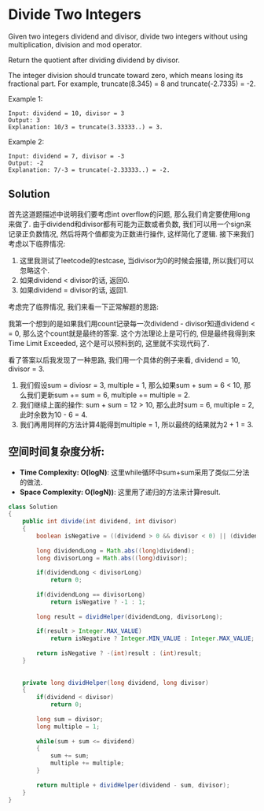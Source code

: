 # Divide Two Integers

Given two integers dividend and divisor, divide two integers without using multiplication, division and mod operator.

Return the quotient after dividing dividend by divisor.

The integer division should truncate toward zero, which means losing its fractional part. For example, truncate(8.345) = 8 and truncate(-2.7335) = -2.

Example 1: 

```
Input: dividend = 10, divisor = 3
Output: 3
Explanation: 10/3 = truncate(3.33333..) = 3.
```

Example 2:

```
Input: dividend = 7, divisor = -3
Output: -2
Explanation: 7/-3 = truncate(-2.33333..) = -2.
```

## Solution

首先这道题描述中说明我们要考虑int overflow的问题, 那么我们肯定要使用long来做了. 由于dividend和divisor都有可能为正数或者负数, 我们可以用一个sign来记录正负数情况, 然后将两个值都变为正数进行操作, 这样简化了逻辑. 接下来我们考虑以下临界情况:
1. 这里我测试了leetcode的testcase, 当divisor为0的时候会报错, 所以我们可以忽略这个.
2. 如果dividend < divisor的话, 返回0.
3. 如果dividend = divisor的话, 返回1.

考虑完了临界情况, 我们来看一下正常解题的思路: 

我第一个想到的是如果我们用count记录每一次dividend - divisor知道dividend < = 0, 那么这个count就是最终的答案. 这个方法理论上是可行的, 但是最终我得到来Time Limit Exceeded, 这个是可以预料到的, 这里就不实现代码了. 

看了答案以后我发现了一种思路, 我们用一个具体的例子来看, dividend = 10, divisor = 3.

1. 我们假设sum = diviosr = 3, multiple = 1, 那么如果sum + sum = 6 < 10, 那么我们更新sum += sum = 6, multiple += multiple = 2.
2. 我们继续上面的操作: sum + sum = 12 > 10, 那么此时sum = 6, multiple = 2, 此时余数为10 - 6 = 4. 
3. 我们再用同样的方法计算4能得到multiple = 1, 所以最终的结果就为2 + 1 = 3.

## 空间时间复杂度分析:

* **Time Complexity: O(logN)**: 这里while循环中sum+sum采用了类似二分法的做法.
* **Space Complexity: O(logN))**: 这里用了递归的方法来计算result.

```java
class Solution 
{
    public int divide(int dividend, int divisor) 
    {
        boolean isNegative = ((dividend > 0 && divisor < 0) || (dividend < 0 && divisor > 0));
        
        long dividendLong = Math.abs((long)dividend);
        long divisorLong = Math.abs((long)divisor);
        
        if(dividendLong < divisorLong)
            return 0;
        
        if(dividendLong == divisorLong)
            return isNegative ? -1 : 1;
        
        long result = dividHelper(dividendLong, divisorLong);
        
        if(result > Integer.MAX_VALUE)
            return isNegative ? Integer.MIN_VALUE : Integer.MAX_VALUE;
        
        return isNegative ? -(int)result : (int)result;
    }
    
    
    private long dividHelper(long dividend, long divisor)
    {
        if(dividend < divisor)
            return 0;
        
        long sum = divisor;
        long multiple = 1;
        
        while(sum + sum <= dividend)
        {
            sum += sum;
            multiple += multiple;
        }
        
        return multiple + dividHelper(dividend - sum, divisor);
    }
}
```








